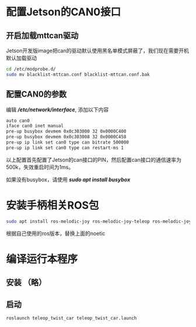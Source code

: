 # 配置Jetson的CAN0接口
## 开启加载mttcan驱动
Jetson开发版image把can的驱动默认使用黑名单模式屏蔽了，我们现在需要开机默认加载驱动
```bash
cd /etc/modprobe.d/
sudo mv blacklist-mttcan.conf blacklist-mttcan.conf.bak
```

## 配置CAN0的参数
编辑 ***/etc/network/interface***, 添加以下内容
```bash
auto can0
iface can0 inet manual
pre-up busybox devmem 0x0c303000 32 0x0000C400
pre-up busybox devmem 0x0c303008 32 0x0000C458
pre-up ip link set can0 type can bitrate 500000
pre-up ip link set can0 type can restart-ms 1
```
以上配置首先配置了Jetson的can接口的PIN，然后配置can接口的通信速率为500k，失效重启时间为1ms。

如果没有busybox，请使用 ***sudo apt install busybox***

# 安装手柄相关ROS包
```bash
sudo apt install ros-melodic-joy ros-melodic-joy-teleop ros-melodic-joystick-drivers
```
根据自己使用的ros版本，替换上面的noetic

# 编译运行本程序
## 安装 （略）
## 启动
```bash
roslaunch teleop_twist_car teleop_twist_car.launch
```
